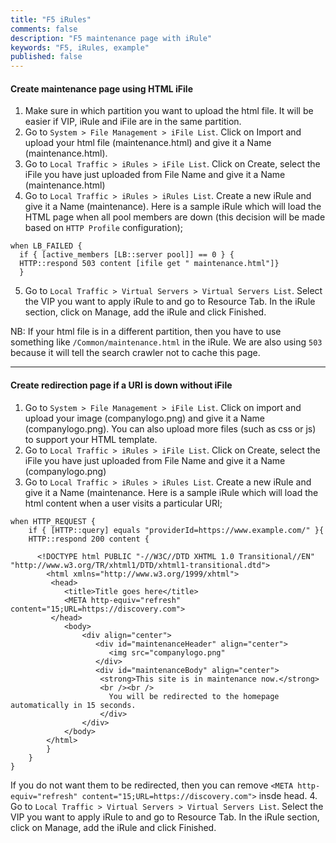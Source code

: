 ```yaml
---
title: "F5 iRules"
comments: false
description: "F5 maintenance page with iRule"
keywords: "F5, iRules, example"
published: false
---
```




#### Create maintenance page using HTML iFile

1.	Make sure in which partition you want to upload the html file. It will be easier if VIP, iRule and iFile are in the same partition.
2.	Go to `System > File Management > iFile List`. Click on Import and upload your html file (maintenance.html) and give it a Name (maintenance.html).
3.	Go to `Local Traffic > iRules > iFile List`. Click on Create, select the iFile you have just uploaded from File Name and give it a Name (maintenance.html)
4.	Go to `Local Traffic > iRules > iRules List`. Create a new iRule and give it a Name (maintenance). Here is a sample iRule which will load the HTML page when all  pool members are down (this decision will be made based on `HTTP Profile` configuration);

```
when LB_FAILED {
  if { [active_members [LB::server pool]] == 0 } {
  HTTP::respond 503 content [ifile get " maintenance.html"]}
  }
```

5.	Go to `Local Traffic > Virtual Servers > Virtual Servers List`. Select the VIP you want to apply iRule to and go to Resource Tab. In the iRule section, click on Manage, add the iRule and click Finished.

NB: If your html file is in a different partition, then you have to use something like `/Common/maintenance.html` in the iRule. We are also using `503` because it will tell the search crawler not to cache this page.

---

#### Create redirection page if a URI is down without iFile


1.	Go to `System > File Management > iFile List`. Click on import and upload your image (companylogo.png) and give it a Name (companylogo.png). You can also upload more files (such as css or js) to support your HTML template.
2.	Go to `Local Traffic > iRules > iFile List`. Click on Create, select the iFile you have just uploaded from File Name and give it a Name (companylogo.png)
3.	Go to `Local Traffic > iRules > iRules List`. Create a new iRule and give it a Name (maintenance. Here is a sample iRule which will load the html content when a user visits a particular URI;

```
when HTTP_REQUEST {
    if { [HTTP::query] equals "providerId=https://www.example.com/" }{  
    HTTP::respond 200 content {

      <!DOCTYPE html PUBLIC "-//W3C//DTD XHTML 1.0 Transitional//EN" "http://www.w3.org/TR/xhtml1/DTD/xhtml1-transitional.dtd">
        <html xmlns="http://www.w3.org/1999/xhtml">
         <head>
            <title>Title goes here</title>
            <META http-equiv="refresh" content="15;URL=https://discovery.com">
         </head>
            <body>
                <div align="center">
                   <div id="maintenanceHeader" align="center">
                      <img src="companylogo.png"
                   </div>
                   <div id="maintenanceBody" align="center">
                   	<strong>This site is in maintenance now.</strong>  
                   	<br /><br />
                      You will be redirected to the homepage automatically in 15 seconds.
                    </div>
                </div>
            </body>
        </html>
        }
    }
}
```

If you do not want them to be redirected, then you can remove `<META http-equiv="refresh" content="15;URL=https://discovery.com">` insde head.
4.	Go to `Local Traffic > Virtual Servers > Virtual Servers List`. Select the VIP you want to apply iRule to and go to Resource Tab. In the iRule section, click on Manage, add the iRule and click Finished.
